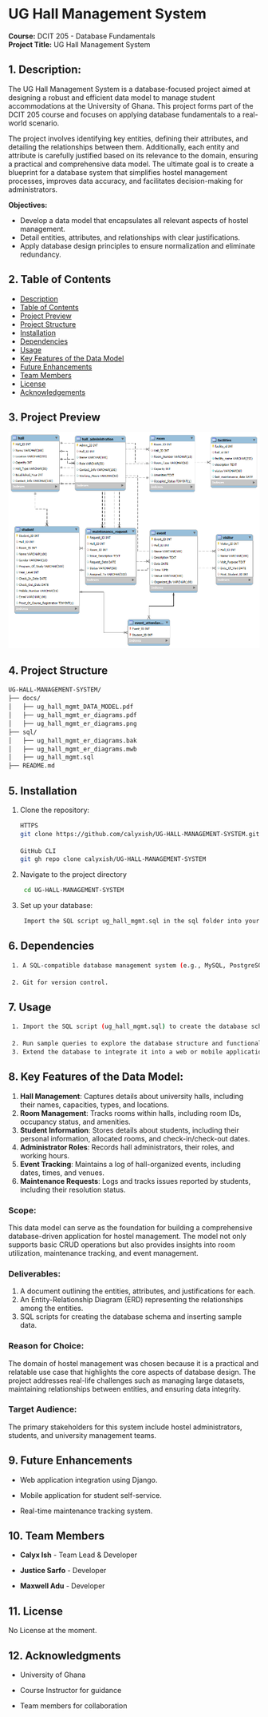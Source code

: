 # UG Hall Management System


**Course:** DCIT 205 - Database Fundamentals  
**Project Title:** UG Hall Management System

## 1. **Description:**  
The UG Hall Management System is a database-focused project aimed at designing a robust and efficient data model to manage student accommodations at the University of Ghana. This project forms part of the DCIT 205 course and focuses on applying database fundamentals to a real-world scenario.

The project involves identifying key entities, defining their attributes, and detailing the relationships between them. Additionally, each entity and attribute is carefully justified based on its relevance to the domain, ensuring a practical and comprehensive data model. The ultimate goal is to create a blueprint for a database system that simplifies hostel management processes, improves data accuracy, and facilitates decision-making for administrators.

**Objectives:**

- Develop a data model that encapsulates all relevant aspects of hostel management.
- Detail entities, attributes, and relationships with clear justifications.
- Apply database design principles to ensure normalization and eliminate redundancy.

## 2. Table of Contents

- [Description](#1-Description)
- [Table of Contents](#2-Table-of-Contents)
- [Project Preview](#3-project-preview)
- [Project Structure](#4-project-Structure)
- [Installation](#5-installation)
- [Dependencies](#6-dependencies)
- [Usage](#7-usage)
- [Key Features of the Data Model](#8-Key-Features-of-the-Data-Model)
- [Future Enhancements](#9-Future-Enhancements)
- [Team Members](#10-Team-Members)
- [License](#11-License)
- [Acknowledgements](#12-Acknowledgments)

## 3. **Project Preview**

![Project Preview](/docs/ug_hall_mgmt_er_diagrams.png)

## 4. **Project Structure**
   ```sh markdown
   UG-HALL-MANAGEMENT-SYSTEM/  
├── docs/  
│   ├── ug_hall_mgmt_DATA_MODEL.pdf  
│   ├── ug_hall_mgmt_er_diagrams.pdf  
│   ├── ug_hall_mgmt_er_diagrams.png  
├── sql/  
│   ├── ug_hall_mgmt_er_diagrams.bak  
│   ├── ug_hall_mgmt_er_diagrams.mwb  
│   ├── ug_hall_mgmt.sql  
├── README.md  
   ```

## 5. Installation

1. Clone the repository:
   ```sh markdown
   HTTPS
   git clone https://github.com/calyxish/UG-HALL-MANAGEMENT-SYSTEM.git  

   GitHub CLI
   git gh repo clone calyxish/UG-HALL-MANAGEMENT-SYSTEM

   ```
2. Navigate to the project directory
   ```sh
    cd UG-HALL-MANAGEMENT-SYSTEM  
   ```
3. Set up your database:
   ```sh markdown
    Import the SQL script ug_hall_mgmt.sql in the sql folder into your preferred database management system (e.g., MySQL or PostgreSQL).
   ```

## 6. Dependencies
   ```sh markdown
    1. A SQL-compatible database management system (e.g., MySQL, PostgreSQL).

    2. Git for version control.
   ```

## 7. Usage

   ```sh markdown
    1. Import the SQL script (ug_hall_mgmt.sql) to create the database schema.

    2. Run sample queries to explore the database structure and functionality.
    3. Extend the database to integrate it into a web or mobile application for enhanced usability.
   ```


## 8. **Key Features of the Data Model:**

1. **Hall Management**: Captures details about university halls, including their names, capacities, types, and locations.
2. **Room Management**: Tracks rooms within halls, including room IDs, occupancy status, and amenities.
3. **Student Information**: Stores details about students, including their personal information, allocated rooms, and check-in/check-out dates.
4. **Administrator Roles**: Records hall administrators, their roles, and working hours.
5. **Event Tracking**: Maintains a log of hall-organized events, including dates, times, and venues.
6. **Maintenance Requests**: Logs and tracks issues reported by students, including their resolution status.

### **Scope:**  
This data model can serve as the foundation for building a comprehensive database-driven application for hostel management. The model not only supports basic CRUD operations but also provides insights into room utilization, maintenance tracking, and event management.

### **Deliverables:**

1. A document outlining the entities, attributes, and justifications for each.
2. An Entity-Relationship Diagram (ERD) representing the relationships among the entities.
3. SQL scripts for creating the database schema and inserting sample data.

### **Reason for Choice:**  
The domain of hostel management was chosen because it is a practical and relatable use case that highlights the core aspects of database design. The project addresses real-life challenges such as managing large datasets, maintaining relationships between entities, and ensuring data integrity.

### **Target Audience:**  
The primary stakeholders for this system include hostel administrators, students, and university management teams.




## 9. Future Enhancements

- Web application integration using Django.
    
- Mobile application for student self-service.
    
- Real-time maintenance tracking system.
    

## 10. Team Members

- **Calyx Ish** - Team Lead & Developer
    
- **Justice Sarfo** - Developer
    
- **Maxwell Adu** - Developer
    


## 11. License

No License at the moment.
## 12. Acknowledgments

- University of Ghana
    
- Course Instructor for guidance
    
- Team members for collaboration
